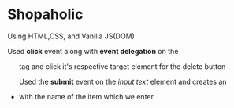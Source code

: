 # Shopaholic

Using HTML,CSS, and Vanilla JS(DOM)

Used **click** event along with **event delegation** on the <ul> tag and click it's respective target element for the delete button

Used the **submit** event on the _input text_ element and creates an <li> with the name of the item which we enter.
